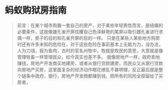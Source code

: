 # 蚂蚁购狱房指南

> 前言：在某个城市购置一套自己的房产，对于某些年轻男性而言，是结婚的必要条件，这就像雄孔雀开屏炫耀自己色泽鲜艳的尾屏以吸引雌孔雀进行求偶一样，房子的目的和孔雀开屏的目的一样。
> 只是在某些人某些地方购房时还有许多未知的危险在，对于这些危险在事前基本上无能为力，没办法，人为刀俎，我为鱼肉，古时的官名州牧中，牧就是牧民的意思，大意就是像管理牲畜一样管理民众，如今其实也差不多。
> 就像房地产一样，政府卖地赚钱，房地产开发商买地建房，或者从银行贷款建房，而民众又从银行贷款向房地产买房，这里面复杂的经济动作眼花缭乱不甚明理，反正最后就是整个链条中政府，银行，房地产开发商都赚到钱，把所有的风险全部留给了买房者，

<!--stackedit_data:
eyJoaXN0b3J5IjpbMjI5MTg5NzUwLC05NTM5NTQsMTM5MDgwND
c4LC0xNDc1ODgwMzE1LDY1MDc2NzA1LC0xMzIzODcyNDMyLC0y
MzY2NzMyNDgsLTI0NTA4MTM1MSwtMTU3Njg2OTgwMiw1OTIxMT
Q5MjYsLTEzNTYyNjEzMDUsMjYxNDczMjM5LDExNjAyODk5OTMs
ODU2ODk0MjY5LDIxMzUwMjUwNjMsMTg1NTU1MjA2MF19
-->